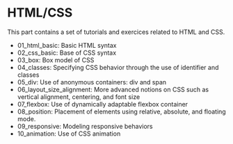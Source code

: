# HTML/CSS

This part contains a set of tutorials and exercices related to HTML and CSS.

* 01\_html\_basic: Basic HTML syntax
* 02\_css\_basic: Base of CSS syntax
* 03\_box: Box model of CSS
* 04\_classes: Specifying CSS behavior through the use of identifier and classes
* 05\_div: Use of anonymous containers: div and span
* 06\_layout\_size\_alignment: More advanced notions on CSS such as vertical alignment, centering, and font size
* 07\_flexbox: Use of dynamically adaptable flexbox container
* 08\_position: Placement of elements using relative, absolute, and floating mode.
* 09\_responsive: Modeling responsive behaviors
* 10\_animation: Use of CSS animation